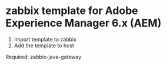 # zabbix template for Adobe Experience Manager 6.x (AEM)

1. Import template to zabbix 
2. Add the template to host

Required:
  zabbix-java-gateway
  
